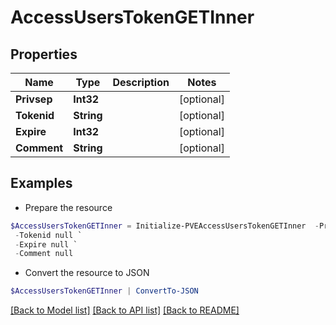 # AccessUsersTokenGETInner
## Properties

Name | Type | Description | Notes
------------ | ------------- | ------------- | -------------
**Privsep** | **Int32** |  | [optional] 
**Tokenid** | **String** |  | [optional] 
**Expire** | **Int32** |  | [optional] 
**Comment** | **String** |  | [optional] 

## Examples

- Prepare the resource
```powershell
$AccessUsersTokenGETInner = Initialize-PVEAccessUsersTokenGETInner  -Privsep null `
 -Tokenid null `
 -Expire null `
 -Comment null
```

- Convert the resource to JSON
```powershell
$AccessUsersTokenGETInner | ConvertTo-JSON
```

[[Back to Model list]](../README.md#documentation-for-models) [[Back to API list]](../README.md#documentation-for-api-endpoints) [[Back to README]](../README.md)

